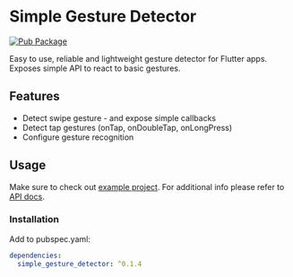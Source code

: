 # Simple Gesture Detector

[![Pub Package](https://img.shields.io/pub/v/simple_gesture_detector.svg?style=flat-square)](https://pub.dartlang.org/packages/simple_gesture_detector)

Easy to use, reliable and lightweight gesture detector for Flutter apps. Exposes simple API to react to basic gestures.

## Features

* Detect swipe gesture - and expose simple callbacks
* Detect tap gestures (onTap, onDoubleTap, onLongPress)
* Configure gesture recognition

## Usage

Make sure to check out [example project](https://github.com/aleksanderwozniak/simple_gesture_detector/tree/master/example). 
For additional info please refer to [API docs](https://pub.dartlang.org/documentation/simple_gesture_detector/latest/simple_gesture_detector/simple_gesture_detector-library.html).

### Installation

Add to pubspec.yaml:

```yaml
dependencies:
  simple_gesture_detector: ^0.1.4
```
